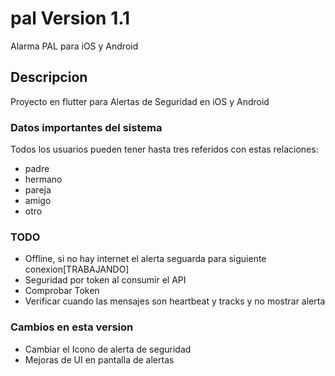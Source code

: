 # pal Version 1.1

Alarma PAL para iOS y Android

## Descripcion
Proyecto en flutter para Alertas de Seguridad en iOS y Android

### Datos importantes del sistema 
Todos los usuarios pueden tener hasta tres referidos con estas relaciones:
- padre
- hermano
- pareja
- amigo
- otro

### TODO
- Offline, si no hay internet el alerta seguarda para siguiente conexion[TRABAJANDO]
- Seguridad por token al consumir el API
- Comprobar Token
- Verificar cuando las mensajes son heartbeat y tracks y no mostrar alerta

### Cambios en esta version

- Cambiar el Icono de alerta de seguridad
- Mejoras de UI en pantalla de alertas